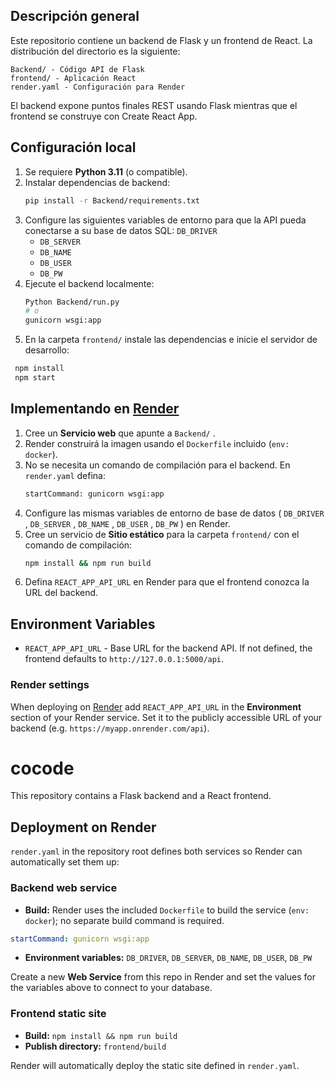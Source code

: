 

## Descripción general
Este repositorio contiene un backend de Flask y un frontend de React. La distribución del directorio es la siguiente:

```
Backend/ - Código API de Flask
frontend/ - Aplicación React
render.yaml - Configuración para Render
```

El backend expone puntos finales REST usando Flask mientras que el frontend se construye con Create React App.

## Configuración local

1. Se requiere
 **Python 3.11** (o compatible). 
2. Instalar dependencias de backend:
    ```bash
   pip install -r Backend/requirements.txt
   ```
3. Configure las siguientes variables de entorno para que la API pueda conectarse a su base de datos SQL:
  `DB_DRIVER`
   - `DB_SERVER`
   - `DB_NAME`
   - `DB_USER`
   - `DB_PW`
4. Ejecute el backend localmente:
   ```bash
   Python Backend/run.py
   # o
   gunicorn wsgi:app
   ```
5. En la carpeta `frontend/` instale las dependencias e inicie el servidor de desarrollo:
  ```bash
   npm install
   npm start
   ```

## Implementando en [ Render ]( https://render.com/ )

1. Cree un **Servicio web** que apunte a `Backend/` .
2. Render construirá la imagen usando el `Dockerfile` incluido (``env: docker``).
3. No se necesita un comando de compilación para el backend. En `render.yaml` defina:
   ```bash
   startCommand: gunicorn wsgi:app
   ```
4. Configure las mismas variables de entorno de base de datos ( `DB_DRIVER` , `DB_SERVER` , `DB_NAME` , `DB_USER` , `DB_PW` ) en Render.
5. Cree un servicio de **Sitio estático** para la carpeta `frontend/` con el comando de compilación:
   ```bash
   npm install && npm run build
   ```
6. Defina `REACT_APP_API_URL` en Render para que el frontend conozca la URL del backend.



## Environment Variables

- `REACT_APP_API_URL` - Base URL for the backend API. If not defined, the frontend defaults to `http://127.0.0.1:5000/api`.

### Render settings

When deploying on [Render](https://render.com) add `REACT_APP_API_URL` in the **Environment** section of your Render service. Set it to the publicly accessible URL of your backend (e.g. `https://myapp.onrender.com/api`).

# cocode

This repository contains a Flask backend and a React frontend.

## Deployment on Render

`render.yaml` in the repository root defines both services so Render can automatically set them up:

### Backend web service
- **Build:** Render uses the included `Dockerfile` to build the service (`env: docker`); no separate build command is required.
```yaml
startCommand: gunicorn wsgi:app
```
- **Environment variables:** `DB_DRIVER`, `DB_SERVER`, `DB_NAME`, `DB_USER`, `DB_PW`

Create a new **Web Service** from this repo in Render and set the values for the variables above to connect to your database.

### Frontend static site
- **Build:** `npm install && npm run build`
- **Publish directory:** `frontend/build`

Render will automatically deploy the static site defined in `render.yaml`.
